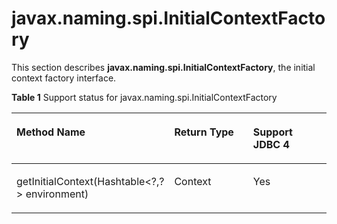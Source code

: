 # javax.naming.spi.InitialContextFactory<a name="EN-US_TOPIC_0289900012"></a>

This section describes  **javax.naming.spi.InitialContextFactory**, the initial context factory interface.

**Table  1**  Support status for javax.naming.spi.InitialContextFactory

<a name="en-us_topic_0283136552_en-us_topic_0238274500_en-us_topic_0237120403_en-us_topic_0213179169_en-us_topic_0189251310_en-us_topic_0059779330_en-us_topic_0058965222_table21819207"></a>
<table><thead align="left"><tr id="en-us_topic_0283136552_en-us_topic_0238274500_en-us_topic_0237120403_en-us_topic_0213179169_en-us_topic_0189251310_en-us_topic_0059779330_en-us_topic_0058965222_row43026280"><th class="cellrowborder" valign="top" width="46.400000000000006%" id="mcps1.2.4.1.1"><p id="en-us_topic_0283136552_en-us_topic_0238274500_en-us_topic_0237120403_en-us_topic_0213179169_en-us_topic_0189251310_en-us_topic_0059779330_en-us_topic_0058965222_p26783784"><a name="en-us_topic_0283136552_en-us_topic_0238274500_en-us_topic_0237120403_en-us_topic_0213179169_en-us_topic_0189251310_en-us_topic_0059779330_en-us_topic_0058965222_p26783784"></a><a name="en-us_topic_0283136552_en-us_topic_0238274500_en-us_topic_0237120403_en-us_topic_0213179169_en-us_topic_0189251310_en-us_topic_0059779330_en-us_topic_0058965222_p26783784"></a>Method Name</p>
</th>
<th class="cellrowborder" valign="top" width="27.029999999999998%" id="mcps1.2.4.1.2"><p id="en-us_topic_0283136552_en-us_topic_0238274500_en-us_topic_0237120403_en-us_topic_0213179169_en-us_topic_0189251310_en-us_topic_0059779330_en-us_topic_0058965222_p37700008"><a name="en-us_topic_0283136552_en-us_topic_0238274500_en-us_topic_0237120403_en-us_topic_0213179169_en-us_topic_0189251310_en-us_topic_0059779330_en-us_topic_0058965222_p37700008"></a><a name="en-us_topic_0283136552_en-us_topic_0238274500_en-us_topic_0237120403_en-us_topic_0213179169_en-us_topic_0189251310_en-us_topic_0059779330_en-us_topic_0058965222_p37700008"></a>Return Type</p>
</th>
<th class="cellrowborder" valign="top" width="26.57%" id="mcps1.2.4.1.3"><p id="en-us_topic_0283136552_en-us_topic_0238274500_en-us_topic_0237120403_en-us_topic_0213179169_en-us_topic_0189251310_en-us_topic_0059779330_en-us_topic_0058965222_p14627870"><a name="en-us_topic_0283136552_en-us_topic_0238274500_en-us_topic_0237120403_en-us_topic_0213179169_en-us_topic_0189251310_en-us_topic_0059779330_en-us_topic_0058965222_p14627870"></a><a name="en-us_topic_0283136552_en-us_topic_0238274500_en-us_topic_0237120403_en-us_topic_0213179169_en-us_topic_0189251310_en-us_topic_0059779330_en-us_topic_0058965222_p14627870"></a>Support JDBC 4</p>
</th>
</tr>
</thead>
<tbody><tr id="en-us_topic_0283136552_en-us_topic_0238274500_en-us_topic_0237120403_en-us_topic_0213179169_en-us_topic_0189251310_en-us_topic_0059779330_en-us_topic_0058965222_row19064037"><td class="cellrowborder" valign="top" width="46.400000000000006%" headers="mcps1.2.4.1.1 "><p id="en-us_topic_0283136552_en-us_topic_0238274500_en-us_topic_0237120403_en-us_topic_0213179169_en-us_topic_0189251310_en-us_topic_0059779330_en-us_topic_0058965222_p56350250"><a name="en-us_topic_0283136552_en-us_topic_0238274500_en-us_topic_0237120403_en-us_topic_0213179169_en-us_topic_0189251310_en-us_topic_0059779330_en-us_topic_0058965222_p56350250"></a><a name="en-us_topic_0283136552_en-us_topic_0238274500_en-us_topic_0237120403_en-us_topic_0213179169_en-us_topic_0189251310_en-us_topic_0059779330_en-us_topic_0058965222_p56350250"></a>getInitialContext(Hashtable&lt;?,?&gt; environment)</p>
</td>
<td class="cellrowborder" valign="top" width="27.029999999999998%" headers="mcps1.2.4.1.2 "><p id="en-us_topic_0283136552_en-us_topic_0238274500_en-us_topic_0237120403_en-us_topic_0213179169_en-us_topic_0189251310_en-us_topic_0059779330_en-us_topic_0058965222_p51022870"><a name="en-us_topic_0283136552_en-us_topic_0238274500_en-us_topic_0237120403_en-us_topic_0213179169_en-us_topic_0189251310_en-us_topic_0059779330_en-us_topic_0058965222_p51022870"></a><a name="en-us_topic_0283136552_en-us_topic_0238274500_en-us_topic_0237120403_en-us_topic_0213179169_en-us_topic_0189251310_en-us_topic_0059779330_en-us_topic_0058965222_p51022870"></a>Context</p>
</td>
<td class="cellrowborder" valign="top" width="26.57%" headers="mcps1.2.4.1.3 "><p id="en-us_topic_0283136552_en-us_topic_0238274500_en-us_topic_0237120403_en-us_topic_0213179169_en-us_topic_0189251310_en-us_topic_0059779330_en-us_topic_0058965222_p47052333"><a name="en-us_topic_0283136552_en-us_topic_0238274500_en-us_topic_0237120403_en-us_topic_0213179169_en-us_topic_0189251310_en-us_topic_0059779330_en-us_topic_0058965222_p47052333"></a><a name="en-us_topic_0283136552_en-us_topic_0238274500_en-us_topic_0237120403_en-us_topic_0213179169_en-us_topic_0189251310_en-us_topic_0059779330_en-us_topic_0058965222_p47052333"></a>Yes</p>
</td>
</tr>
</tbody>
</table>

